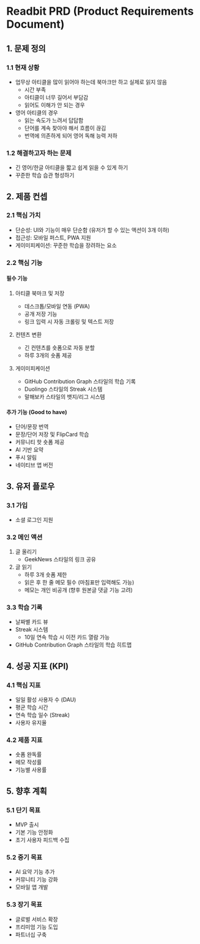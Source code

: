 # Readbit PRD (Product Requirements Document)

## 1. 문제 정의

### 1.1 현재 상황

- 업무상 아티클을 많이 읽어야 하는데 북마크만 하고 실제로 읽지 않음
  - 시간 부족
  - 아티클이 너무 길어서 부담감
  - 읽어도 이해가 안 되는 경우
- 영어 아티클의 경우
  - 읽는 속도가 느려서 답답함
  - 단어를 계속 찾아야 해서 흐름이 끊김
  - 번역에 의존하게 되어 영어 독해 능력 저하

### 1.2 해결하고자 하는 문제

- 긴 영어/한글 아티클을 짧고 쉽게 읽을 수 있게 하기
- 꾸준한 학습 습관 형성하기

## 2. 제품 컨셉

### 2.1 핵심 가치

- 단순성: UI와 기능이 매우 단순함 (유저가 할 수 있는 액션이 3개 이하)
- 접근성: 모바일 퍼스트, PWA 지원
- 게이미피케이션: 꾸준한 학습을 장려하는 요소

### 2.2 핵심 기능

#### 필수 기능

1. 아티클 북마크 및 저장

   - 데스크톱/모바일 연동 (PWA)
   - 공개 저장 기능
   - 링크 입력 시 자동 크롤링 및 텍스트 저장

2. 컨텐츠 변환

   - 긴 컨텐츠를 숏폼으로 자동 분할
   - 하루 3개의 숏폼 제공

3. 게이미피케이션
   - GitHub Contribution Graph 스타일의 학습 기록
   - Duolingo 스타일의 Streak 시스템
   - 말해보카 스타일의 뱃지/리그 시스템

#### 추가 기능 (Good to have)

- 단어/문장 번역
- 문장/단어 저장 및 FlipCard 학습
- 커뮤니티 핫 숏폼 제공
- AI 기반 요약
- 푸시 알림
- 네이티브 앱 버전

## 3. 유저 플로우

### 3.1 가입

- 소셜 로그인 지원

### 3.2 메인 액션

1. 글 올리기
   - GeekNews 스타일의 링크 공유
2. 글 읽기
   - 하루 3개 숏폼 제한
   - 읽은 후 한 줄 메모 필수 (마침표만 입력해도 가능)
   - 메모는 개인 비공개 (향후 원본글 댓글 기능 고려)

### 3.3 학습 기록

- 날짜별 카드 뷰
- Streak 시스템
  - 10일 연속 학습 시 이전 카드 열람 가능
- GitHub Contribution Graph 스타일의 학습 히트맵

## 4. 성공 지표 (KPI)

### 4.1 핵심 지표

- 일일 활성 사용자 수 (DAU)
- 평균 학습 시간
- 연속 학습 일수 (Streak)
- 사용자 유지율

### 4.2 제품 지표

- 숏폼 완독률
- 메모 작성률
- 기능별 사용률

## 5. 향후 계획

### 5.1 단기 목표

- MVP 출시
- 기본 기능 안정화
- 초기 사용자 피드백 수집

### 5.2 중기 목표

- AI 요약 기능 추가
- 커뮤니티 기능 강화
- 모바일 앱 개발

### 5.3 장기 목표

- 글로벌 서비스 확장
- 프리미엄 기능 도입
- 파트너십 구축
